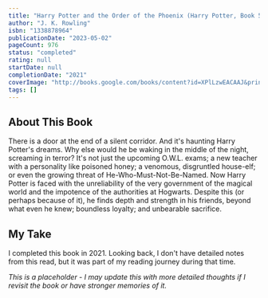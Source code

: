 ```yaml
---
title: "Harry Potter and the Order of the Phoenix (Harry Potter, Book 5)"
author: "J. K. Rowling"
isbn: "1338878964"
publicationDate: "2023-05-02"
pageCount: 976
status: "completed"
rating: null
startDate: null
completionDate: "2021"
coverImage: "http://books.google.com/books/content?id=XPlLzwEACAAJ&printsec=frontcover&img=1&zoom=1&source=gbs_api"
tags: []
---
```


## About This Book

There is a door at the end of a silent corridor. And it's haunting Harry Potter's dreams. Why else would he be waking in the middle of the night, screaming in terror? It's not just the upcoming O.W.L. exams; a new teacher with a personality like poisoned honey; a venomous, disgruntled house-elf; or even the growing threat of He-Who-Must-Not-Be-Named. Now Harry Potter is faced with the unreliability of the very government of the magical world and the impotence of the authorities at Hogwarts. Despite this (or perhaps because of it), he finds depth and strength in his friends, beyond what even he knew; boundless loyalty; and unbearable sacrifice.

## My Take

I completed this book in 2021. Looking back, I don't have detailed notes from this read, but it was part of my reading journey during that time.

_This is a placeholder - I may update this with more detailed thoughts if I revisit the book or have stronger memories of it._
